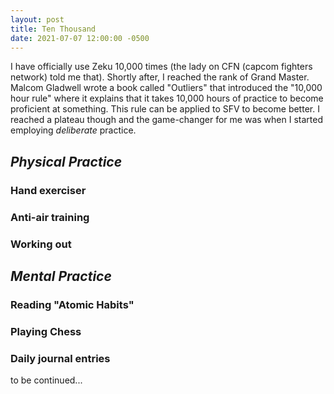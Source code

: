 ```yaml
---
layout: post
title: Ten Thousand
date: 2021-07-07 12:00:00 -0500
---
```


I have officially use Zeku 10,000 times (the lady on CFN (capcom fighters network) told me that). Shortly after, I reached the rank of Grand Master. Malcom Gladwell wrote a book called "Outliers" that introduced the "10,000 hour rule" where it explains that it takes 10,000 hours of practice to become proficient at something. This rule can be applied to SFV to become better. I reached a plateau though and the game-changer for me was when I started employing _deliberate_ practice.

## *Physical Practice*

### Hand exerciser
### Anti-air training
### Working out

## *Mental Practice*

### Reading "Atomic Habits"
### Playing Chess
### Daily journal entries

to be continued...
